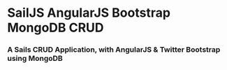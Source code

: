 # SailJS AngularJS Bootstrap MongoDB CRUD
### A Sails CRUD Application, with AngularJS & Twitter Bootstrap using MongoDB